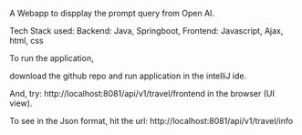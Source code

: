 A Webapp to dispplay the prompt query from Open AI.

Tech Stack used: Backend: Java, Springboot, Frontend: Javascript, Ajax, html, css  

To run the application,

download the github repo and run application in the intelliJ ide.

And, try: http://localhost:8081/api/v1/travel/frontend in the browser (UI view).

To see in the Json format, hit the url: http://localhost:8081/api/v1/travel/info

